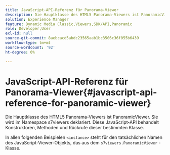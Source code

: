 ```yaml
---
title: JavaScript-API-Referenz für Panorama-Viewer
description: Die Hauptklasse des HTML5 Panorama-Viewers ist PanoramicViewer. Sie wird im Namespace s7viewers deklariert. Diese JavaScript-API behandelt Konstruktoren, Methoden und Rückrufe dieser bestimmten Klasse.
solution: Experience Manager
feature: Dynamic Media Classic,Viewers,SDK/API,Panoramic
role: Developer,User
exl-id: null
source-git-commit: 8aebcacd5abdc23565aab1bc3506c36f055b6439
workflow-type: tm+mt
source-wordcount: '92'
ht-degree: 0%

---
```


# JavaScript-API-Referenz für Panorama-Viewer{#javascript-api-reference-for-panoramic-viewer}

Die Hauptklasse des HTML5 Panorama-Viewers ist PanoramicViewer. Sie wird im Namespace s7viewers deklariert. Diese JavaScript-API behandelt Konstruktoren, Methoden und Rückrufe dieser bestimmten Klasse.

In allen folgenden Beispielen `<instance>` steht für den tatsächlichen Namen des JavaScript-Viewer-Objekts, das aus dem `s7viewers.PanoramicViewer` -Klasse.
